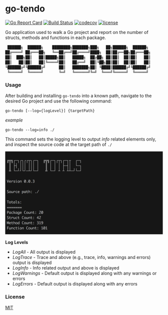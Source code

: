 # go-tendo

[![Go Report Card](https://goreportcard.com/badge/github.com/andrewlader/go-tendo)](https://goreportcard.com/report/github.com/andrewlader/go-tendo)
[![Build Status](https://travis-ci.org/AndrewLader/go-tendo.svg?branch=master)](https://travis-ci.org/AndrewLader/go-tendo)
[![codecov](https://codecov.io/gh/AndrewLader/go-tendo/branch/master/graph/badge.svg)](https://codecov.io/gh/AndrewLader/go-tendo)
[![license](https://img.shields.io/github/license/mashape/apistatus.svg)](https://github.com/AndrewLader/go-tendo/blob/master/LICENSE)

Go application used to walk a Go project and report on the number of structs, methods and functions in each package.

```
 ██████╗  ██████╗    ████████╗███████╗███╗   ██╗██████╗  ██████╗ 
██╔════╝ ██╔═══██╗   ╚══██╔══╝██╔════╝████╗  ██║██╔══██╗██╔═══██╗
██║  ███╗██║   ██║█████╗██║   █████╗  ██╔██╗ ██║██║  ██║██║   ██║
██║   ██║██║   ██║╚════╝██║   ██╔══╝  ██║╚██╗██║██║  ██║██║   ██║
╚██████╔╝╚██████╔╝      ██║   ███████╗██║ ╚████║██████╔╝╚██████╔╝
 ╚═════╝  ╚═════╝       ╚═╝   ╚══════╝╚═╝  ╚═══╝╚═════╝  ╚═════╝ 
```

### Usage

After building and installing `go-tendo` into a known path, navigate to the desired Go project and use the following command:

```
go-tendo [--log={logLevel}] {targetPath}
```

*example*

```
go-tendo --log=info ./
```

This command sets the logging level to output *info* related elements only, and inspect the source code at the target path of `./`

<img alt="Sample Output" src="https://github.com/AndrewLader/go-tendo/blob/master/images/go-tendo%20output.png" width="515px" />

**Log Levels**

* *LogAll* - All output is displayed
* *LogTrace* - Trace and above (e.g., trace, info, warnings and errors) output is displayed
* *LogInfo* - Info related output and above is displayed
* *LogWarnings* - Default output is displayed along with any warnings or errors
* *LogErrors* - Default output is displayed along with any errors

### License

[MIT](https://github.com/AndrewLader/go-tendo/blob/master/LICENSE)

